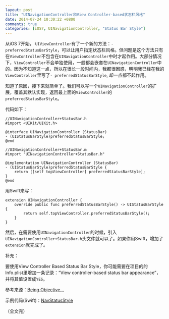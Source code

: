 ```yaml
---
layout: post
title: "UINavigationController和View Controller-based状态栏风格"
date: 2014-07-24 10:30:22 +0800
comments: true
categories: [iOS7, UINavigationController, "Status Bar Style"]
---
```


从iOS 7开始， `UIViewController`有了一个新的方法：`- preferredStatusBarStyle`，可以让用户指定状态栏风格。但问题是这个方法只有在`ViewController`不包含在`UINavigationController`中时才起作用。大部分情况下，`ViewController`不会单独使用，一般都会嵌套在`UINavigationController`中的。因为不知道这一点，所以在很长一段时间内，我都很困惑，明明我已经在我的`ViewController`里写了`- preferredStatusBarStyle`, 却一点都不起作用。

知道了原因，接下来就简单了。我们可以写一个`UINavigationController`的扩展，覆盖其默认实现，返回最上面的`ViewController`的`preferredStatusBarStyle`。

代码如下：
<!-- more -->

``` objc
//UINavigationController+StatusBar.h
#import <UIKit/UIKit.h>

@interface UINavigationController (StatusBar)
- (UIStatusBarStyle)preferredStatusBarStyle;
@end

//UINavigationController+StatusBar.m
#import "UINavigationController+StatusBar.h"

@implementation UINavigationController (StatusBar)
- (UIStatusBarStyle)preferredStatusBarStyle {
    return [[self topViewController] preferredStatusBarStyle];
}
@end
```

用Swift来写：

```
extension UINavigationController {
    override public func preferredStatusBarStyle() -> UIStatusBarStyle {
        return self.topViewController.preferredStatusBarStyle();
    }
}
```

然后，在需要使用`UINavigationController`的时候，引入`UINavigationController+StatusBar.h`头文件就可以了。如果你用Swift，增加了`extension`就完成了。

补充：

要使用View Controller Based Status Bar Style，你可能需要在项目的的Info.plist里增加一条记录：“View controller-based status bar appearance”，并将其值设置成`YES`。

参考来源：[Being Objective…](http://mythodeia.wordpress.com/2014/05/09/view-controller-based-status-bar-appearance/)

示例代码(Swift)：[NavStatusStyle](https://github.com/venj/Cocoa-blog-code/tree/master/NavStatusStyle)

（全文完）